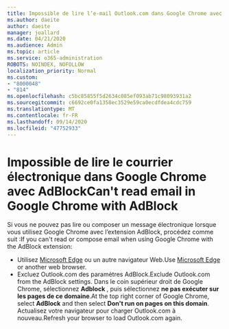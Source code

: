 ```yaml
---
title: Impossible de lire l’e-mail Outlook.com dans Google Chrome avec AdBlock
ms.author: daeite
author: daeite
manager: joallard
ms.date: 04/21/2020
ms.audience: Admin
ms.topic: article
ms.service: o365-administration
ROBOTS: NOINDEX, NOFOLLOW
localization_priority: Normal
ms.custom:
- "8000048"
- "814"
ms.openlocfilehash: c5bc85855f5d2634c085ef093ab71c98093931a2
ms.sourcegitcommit: c6692ce0fa1358ec3529e59ca0ecdfdea4cdc759
ms.translationtype: MT
ms.contentlocale: fr-FR
ms.lasthandoff: 09/14/2020
ms.locfileid: "47752933"
---
```

# <a name="cant-read-email-in-google-chrome-with-adblock"></a><span data-ttu-id="02d98-102">Impossible de lire le courrier électronique dans Google Chrome avec AdBlock</span><span class="sxs-lookup"><span data-stu-id="02d98-102">Can't read email in Google Chrome with AdBlock</span></span>

<span data-ttu-id="02d98-103">Si vous ne pouvez pas lire ou composer un message électronique lorsque vous utilisez Google Chrome avec l’extension AdBlock, procédez comme suit :</span><span class="sxs-lookup"><span data-stu-id="02d98-103">If you can't read or compose email when using Google Chrome with the AdBlock extension:</span></span>

- <span data-ttu-id="02d98-104">Utilisez [Microsoft Edge](https://go.microsoft.com/fwlink/p/?linkid=2001503&amp;clcid=0x409) ou un autre navigateur Web.</span><span class="sxs-lookup"><span data-stu-id="02d98-104">Use [Microsoft Edge](https://go.microsoft.com/fwlink/p/?linkid=2001503&amp;clcid=0x409) or another web browser.</span></span>
- <span data-ttu-id="02d98-105">Excluez Outlook.com des paramètres AdBlock.</span><span class="sxs-lookup"><span data-stu-id="02d98-105">Exclude Outlook.com from the AdBlock settings.</span></span> <span data-ttu-id="02d98-106">Dans le coin supérieur droit de Google Chrome, sélectionnez **Adblock** , puis sélectionnez **ne pas exécuter sur les pages de ce domaine**.</span><span class="sxs-lookup"><span data-stu-id="02d98-106">At the top right corner of Google Chrome, select **AdBlock** and then select **Don't run on pages on this domain**.</span></span> <span data-ttu-id="02d98-107">Actualisez votre navigateur pour charger Outlook.com à nouveau.</span><span class="sxs-lookup"><span data-stu-id="02d98-107">Refresh your browser to load Outlook.com again.</span></span>